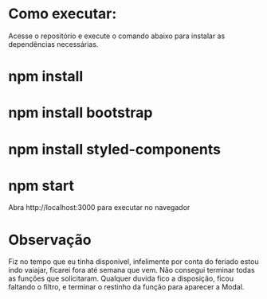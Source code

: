 # Como executar:
Acesse o repositório e execute o comando abaixo para instalar as dependências necessárias.

# npm install
# npm install bootstrap
# npm install styled-components
# npm start
Abra http://localhost:3000 para executar no navegador

# Observação
Fiz no tempo que eu tinha disponivel, infelimente por conta do feriado estou indo vaiajar, ficarei fora até semana que vem. Não consegui terminar todas as funções que solicitaram. Qualquer duvida fico a disposição, ficou faltando o filtro, e terminar o restinho da função para aparecer a Modal.